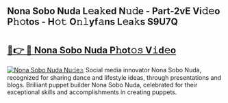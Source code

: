 ## Nona Sobo Nuda L𝚎a𝚔ed N𝚞𝚍e - Part-2vE Vi𝚍𝚎o P𝚑𝚘tos - H𝚘𝚝 O𝚗𝚕yf𝚊ns L𝚎a𝚔s S9U7Q

# <h2><a href="http://kf07gy.oniu.top/?m=Nona+Sobo+Nuda">🔗👉 🔴 Nona Sobo Nuda P𝚑ot𝚘𝚜 V𝚒d𝚎o</a></h2>

[![Nona Sobo Nuda Nu𝚍e𝚜](https://i.imgur.com/0qMVB7G.gif)](http://kf07gy.oniu.top/?m=Nona+Sobo+Nuda)
Social media innovator Nona Sobo Nuda, recognized for sharing dance and lifestyle ideas, through presentations and blogs. Brilliant puppet builder Nona Sobo Nuda, celebrated for their exceptional skills and accomplishments in creating puppets.  
